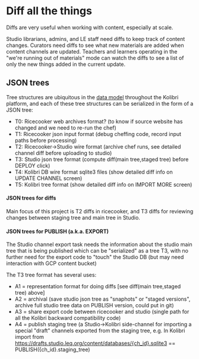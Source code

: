 Diff all the things
===================

Diffs are very useful when working with content, especially at scale.

Studio librarians, admins, and LE staff need diffs to keep track of content changes.
Curators need diffs to see what new materials are added when content channels are updated.
Teachers and learners operating in the "we're running out of materials" mode can
watch the diffs to see a list of only the new things added in the current update.



JSON trees
----------
Tree structures are ubiquitous in the [data model](https://docs.google.com/spreadsheets/d/181hSEwJ7yVmMh7LEwaHENqQetYSsbSDwybHTO_0zZM0/edit#gid=1640972430)
throughout the Kolibri platform, and each of these tree structures can be serialized
in the form of a JSON tree:

- T0: Ricecooker web archives format? (to know if source website has changed and we need to re-run the chef)
- T1: Ricecooker json input format (debug cheffing code, record input paths before processing)
- T2: Ricecooker->Studio wire format (archive chef runs, see detailed channel diff before uploading to studio)
- T3: Studio json tree format (compute diff(main tree,staged tree) before DEPLOY click)
- T4: Kolibri DB wire format sqlite3 files (show detailed diff info on UPDATE CHANNEL screen)
- T5: Kolibri tree format (show detailed diff info on IMPORT MORE screen)


#### JSON trees for diffs
Main focus of this project is T2 diffs in ricecooker, and T3 diffs for reviewing
changes between staging tree and main tree in Studio.


#### JSON trees for PUBLISH (a.k.a. EXPORT)
The Studio channel export task needs the information about the studio main tree
that is being published which can be "serialized" as a tree T3, with no further
need for the export code to "touch" the Studio DB (but may need interaction with GCP content bucket)

The T3 tree format has several uses:
 - A1 = representation format for doing diffs [see diff(main tree,staged tree) above]
 - A2 = archival (save studio json tree as "snaphots" or "staged versions", archive full studio tree data on PUBLISH version, could put in git)
 - A3 = share export code between ricecooker and studio (single path for all the Kolibri backward compatibility code)
 - A4 = publish staging tree (a Studio->Kolibri side-channel for importing a special "draft" channels exported from the staging tree,
   e.g. In Kolibri import from  https://drafts.studio.leq.org/content/databases/{ch_id}.sqlite3 == PUBLISH({ch_id}.staging_tree)



